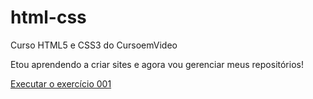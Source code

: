 # html-css
 Curso HTML5 e CSS3 do CursoemVideo

Etou aprendendo a criar sites e agora vou gerenciar meus repositórios!

<a href="https://franciscodiegosantos.github.io/html-css/exercicios/ex001/index.html">Executar o exercício 001</a>